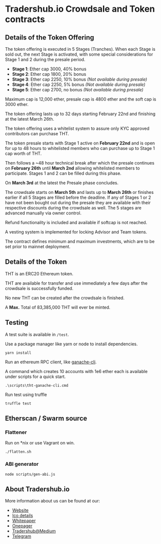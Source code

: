 # Tradershub.io Crowdsale and Token contracts

## Details of the Token Offering

The token offering is executed in 5 Stages (Tranches). When each Stage is sold out, the next Stage is activated, with some special considerations for Stage 1 and 2 during the presale period.

* **Stage 1**: Ether cap 3000, 40% bonus
* **Stage 2**: Ether cap 1800, 20% bonus
* **Stage 3**: Ether cap 2250, 10% bonus *(Not available during presale)*
* **Stage 4**: Ether cap 2250, 5% bonus *(Not available during presale)*
* **Stage 5**: Ether cap 2700, no bonus *(Not available during presale)*

Maximum cap is 12,000 ether, presale cap is 4800 ether and the soft cap is 3000 ether.

The token offering lasts up to 32 days starting February 22nd and finishing at the latest March 26th.

The token offering uses a whitelist system to assure only KYC approved contributors can purchase THT.    

The token presale starts with Stage 1 active on **February 22nd** and is open for up to 48 hours to whitelisted members who can purchase up to Stage 1 cap worth of THT. 

Then follows a ~48 hour technical break after which the presale continues on **February 26th** until **March 2nd** allowing whitelisted members to participate. Stages 1 and 2 can be filled during this phase.
  
On **March 3rd** at the latest the Presale phase concludes.
  
The crowdsale starts on **March 5th** and lasts up to **March 26th** or finishes earlier if all 5 Stages are filled before the deadline. If any of Stages 1 or 2 have not been bought out during the presale they are available with their respective discounts during the crowdsale as well. The 5 stages are advanced manually via owner control.   
 
Refund functionality is included and available if softcap is not reached.
 
A vesting system is implemented for locking Advisor and Team tokens.
 
The contract defines minimum and maximum investments, which are to be set prior to mainnet deployment.
 
## Details of the Token

THT is an ERC20 Ethereum token. 

THT are available for transfer and use immediately a few days after the crowdsale is successfully funded.
 
No new THT can be created after the crowdsale is finished.

A **Max.** Total of 83,385,000 THT will ever be minted. 

## Testing

A test suite is available in `/test`.
 
Use a package manager like yarn or node to install dependencies.

```
yarn install
```

Run an ethereum RPC client, like [ganache-cli](https://github.com/trufflesuite/ganache-cli). 

A command which creates 10 accounts with 1e6 ether each is available under scripts for a quick start.

```
.\scripts\tht-ganache-cli.cmd
```

Run test using truffle

```
truffle test
```

## Etherscan / Swarm source

### Flattener

Run on *nix or use Vagrant on win.

```
./flatten.sh
```

### ABI generator

```
node scripts/gen-abi.js
```

## About Tradershub.io

More information about us can be found at our:

* [Website](https://tradershub.io)
* [Ico details](https://tradershub.io/ico_details)
* [Whitepaper](https://tradershub.io/build/static/downloadables/Whitepaper.pdf)
* [Onepager](https://tradershub.io/build/static/downloadables/One_Page_Summary.pdf)
* [Tradershub@Medium](https://medium.com/@tradershub)
* [Telegram](https://t.me/tradershub_comunity)